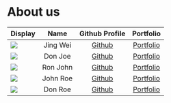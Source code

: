 # About us

| Display                                             |   Name   |             Github Profile             |             Portfolio             |
| --------------------------------------------------- | :------: | :------------------------------------: | :-------------------------------: |
| ![](https://via.placeholder.com/100.png?text=Photo) | Jing Wei | [Github](https://github.com/jingwei55) | [Portfolio](docs/team/jingwei.md) |
| ![](https://via.placeholder.com/100.png?text=Photo) | Don Joe  |     [Github](https://github.com/)      | [Portfolio](docs/team/johndoe.md) |
| ![](https://via.placeholder.com/100.png?text=Photo) | Ron John |     [Github](https://github.com/)      | [Portfolio](docs/team/johndoe.md) |
| ![](https://via.placeholder.com/100.png?text=Photo) | John Roe |     [Github](https://github.com/)      | [Portfolio](docs/team/johndoe.md) |
| ![](https://via.placeholder.com/100.png?text=Photo) | Don Roe  |     [Github](https://github.com/)      | [Portfolio](docs/team/johndoe.md) |
